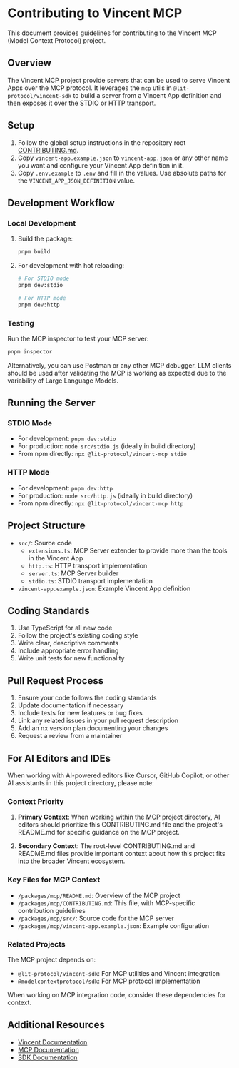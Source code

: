# Contributing to Vincent MCP

This document provides guidelines for contributing to the Vincent MCP (Model Context Protocol) project.

## Overview

The Vincent MCP project provide servers that can be used to serve Vincent Apps over the MCP protocol. It leverages the `mcp` utils in `@lit-protocol/vincent-sdk` to build a server from a Vincent App definition and then exposes it over the STDIO or HTTP transport.

## Setup

1. Follow the global setup instructions in the repository root [CONTRIBUTING.md](../../CONTRIBUTING.md).
2. Copy `vincent-app.example.json` to `vincent-app.json` or any other name you want and configure your Vincent App definition in it.
3. Copy `.env.example` to `.env` and fill in the values. Use absolute paths for the `VINCENT_APP_JSON_DEFINITION` value.

## Development Workflow

### Local Development

1. Build the package:
   ```bash
   pnpm build
   ```

2. For development with hot reloading:
   ```bash
   # For STDIO mode
   pnpm dev:stdio

   # For HTTP mode
   pnpm dev:http
   ```

### Testing

Run the MCP inspector to test your MCP server:
```bash
pnpm inspector
```

Alternatively, you can use Postman or any other MCP debugger. LLM clients should be used after validating the MCP is working as expected due to the variability of Large Language Models.

## Running the Server

### STDIO Mode

- For development: `pnpm dev:stdio`
- For production: `node src/stdio.js` (ideally in build directory)
- From npm directly: `npx @lit-protocol/vincent-mcp stdio`

### HTTP Mode

- For development: `pnpm dev:http`
- For production: `node src/http.js` (ideally in build directory)
- From npm directly: `npx @lit-protocol/vincent-mcp http`

## Project Structure

- `src/`: Source code
  - `extensions.ts`: MCP Server extender to provide more than the tools in the Vincent App
  - `http.ts`: HTTP transport implementation
  - `server.ts`: MCP Server builder
  - `stdio.ts`: STDIO transport implementation
- `vincent-app.example.json`: Example Vincent App definition

## Coding Standards

1. Use TypeScript for all new code
2. Follow the project's existing coding style
3. Write clear, descriptive comments
4. Include appropriate error handling
5. Write unit tests for new functionality

## Pull Request Process

1. Ensure your code follows the coding standards
2. Update documentation if necessary
3. Include tests for new features or bug fixes
4. Link any related issues in your pull request description
5. Add an nx version plan documenting your changes
6. Request a review from a maintainer

## For AI Editors and IDEs

When working with AI-powered editors like Cursor, GitHub Copilot, or other AI assistants in this project directory, please note:

### Context Priority

1. **Primary Context**: When working within the MCP project directory, AI editors should prioritize this CONTRIBUTING.md file and the project's README.md for specific guidance on the MCP project.

2. **Secondary Context**: The root-level CONTRIBUTING.md and README.md files provide important context about how this project fits into the broader Vincent ecosystem.

### Key Files for MCP Context

- `/packages/mcp/README.md`: Overview of the MCP project
- `/packages/mcp/CONTRIBUTING.md`: This file, with MCP-specific contribution guidelines
- `/packages/mcp/src/`: Source code for the MCP server
- `/packages/mcp/vincent-app.example.json`: Example configuration

### Related Projects

The MCP project depends on:
- `@lit-protocol/vincent-sdk`: For MCP utilities and Vincent integration
- `@modelcontextprotocol/sdk`: For MCP protocol implementation

When working on MCP integration code, consider these dependencies for context.

## Additional Resources

- [Vincent Documentation](https://docs.heyvincent.ai/)
- [MCP Documentation](https://modelcontextprotocol.github.io/)
- [SDK Documentation](https://sdk-docs.heyvincent.ai/)

